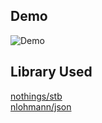 ## Demo  
![Demo](Demo.gif)  

## Library Used
[nothings/stb](https://github.com/nothings/stb)   
[nlohmann/json](https://github.com/nlohmann/json)  